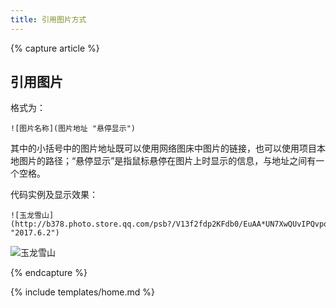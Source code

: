 ```yaml
---
title: 引用图片方式
---
```


{% capture article %}


## 引用图片

格式为：

	![图片名称](图片地址 "悬停显示")

其中的小括号中的图片地址既可以使用网络图床中图片的链接，也可以使用项目本地图片的路径；“悬停显示”是指鼠标悬停在图片上时显示的信息，与地址之间有一个空格。

代码实例及显示效果：

	![玉龙雪山](http://b378.photo.store.qq.com/psb?/V13f2fdp2KFdb0/EuAA*UN7XwQUvIPQvpqlFYue83qdLuqB.jv0OETzj20!/b/dA*pVeGTPwAA&bo=6gOAAkAG*gMFAPM!&rf=viewer_4 "2017.6.2")

![玉龙雪山](http://b378.photo.store.qq.com/psb?/V13f2fdp2KFdb0/EuAA*UN7XwQUvIPQvpqlFYue83qdLuqB.jv0OETzj20!/b/dA*pVeGTPwAA&bo=6gOAAkAG*gMFAPM!&rf=viewer_4 "2017.6.2")

{% endcapture %}

{% include templates/home.md %}
    
